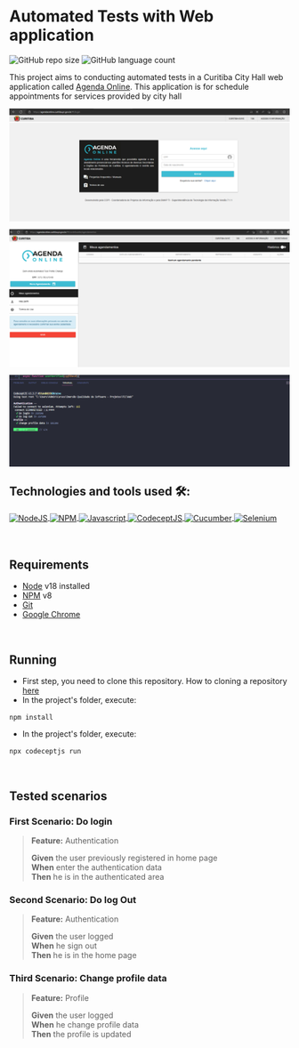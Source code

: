 # Automated Tests with Web application

![GitHub repo size](https://img.shields.io/github/repo-size/brunoglara/automated-tests-web?style=for-the-badge)
![GitHub language count](https://img.shields.io/github/languages/count/brunoglara/automated-tests-web?style=for-the-badge)

This project aims to conducting automated tests in a Curitiba City Hall web application called [Agenda Online](https://agendaonline.curitiba.pr.gov.br/). 
This application is for schedule appointments for services provided by city hall


   <img src="/screenshots/home_screen.png" alt="Home Screen" align="center"/><br>
 
   <img src="/screenshots/authenticated_screen.png" alt="Authenticated Screen" align="center"/><br>
   
   <img src="/screenshots/test_results.png" alt="Test Results" align="center"/><br>
   
 
 
## Technologies and tools used 🛠️:
<div>
 <a href="https://nodejs.org/en/">
  <img align="center" alt="NodeJS" height="50" width="60" src="https://cdn.jsdelivr.net/gh/devicons/devicon/icons/nodejs/nodejs-plain-wordmark.svg" />
 </a>
 <a href="https://www.npmjs.com/">
  <img align="center" alt="NPM" height="50" width="60" src="https://cdn.jsdelivr.net/gh/devicons/devicon/icons/npm/npm-original-wordmark.svg" />
 </a>
 <a href="https://www.javascript.com/">
  <img align="center" alt="Javascript" height="50" width="60" src="https://cdn.jsdelivr.net/gh/devicons/devicon/icons/javascript/javascript-plain.svg" />
 </a>
 <a href="https://codecept.io/">
  <img align="center" alt="CodeceptJS" height="50" width="60" src="https://www.svgrepo.com/show/330181/codeceptjs.svg" />
 </a>
 <a href="https://cucumber.io/" target="_blank">
  <img align="center" alt="Cucumber" height="50" width="60" src="https://cdn.jsdelivr.net/gh/devicons/devicon/icons/cucumber/cucumber-plain-wordmark.svg" />
 </a>
 <a href="https://www.selenium.dev/documentation/webdriver/">
  <img align="center" alt="Selenium" height="50" width="60" src="https://cdn.jsdelivr.net/gh/devicons/devicon/icons/selenium/selenium-original.svg" />
 </a>

</div>

 <br/>
 <br/>
 
## Requirements
 * [Node](https://nodejs.org/en/) v18 installed
 * [NPM](https://www.npmjs.com/) v8
 * [Git](https://git-scm.com/)
 * [Google Chrome](https://www.google.com/chrome/)
 
 <br/>
 
## Running
* First step, you need to clone this repository. How to cloning a repository [here](https://docs.github.com/en/repositories/creating-and-managing-repositories/cloning-a-repository)
* In the project's folder, execute:

 ```
 npm install
 ```
 
* In the project's folder, execute:

 ```
 npx codeceptjs run
 ```
 
 <br/>

## Tested scenarios

### First Scenario:  Do login
><b>Feature:</b> Authentication
>
><b>Given</b> the user previously registered in home page <br>
><b>When</b> enter the authentication data<br>
><b>Then</b> he is in the authenticated area<br>



### Second Scenario: Do log Out
><b>Feature:</b> Authentication
>
><b>Given</b> the user logged<br>
><b>When</b> he sign out<br>
><b>Then</b> he is in the home page<br>


### Third Scenario: Change profile data
><b>Feature:</b> Profile
>
><b>Given</b> the user logged<br>
><b>When</b> he change profile data<br>
><b>Then</b> the profile is updated<br>



